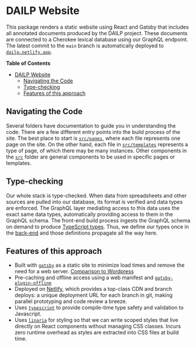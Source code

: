 # DAILP Website

This package renders a static website using React and Gatsby that includes all annotated documents produced by the DAILP project.
These documents are connected to a Cherokee lexical database using our GraphQL endpoint.
The latest commit to the `main` branch is automatically deployed to [`dailp.netlify.app`](https://dailp.netlify.app).

<!-- markdown-toc start - Don't edit this section. Run M-x markdown-toc-refresh-toc -->

**Table of Contents**

- [DAILP Website](#dailp-website)
  - [Navigating the Code](#navigating-the-code)
  - [Type-checking](#type-checking)
  - [Features of this approach](#features-of-this-approach)

<!-- markdown-toc end -->

## Navigating the Code

Several folders have documentation to guide you in understanding the code.
There are a few different entry points into the build process of the site.
The best place to start is [`src/pages`](src/pages), where each file represents one page on the site.
On the other hand, each file in [`src/templates`](src/templates) represents a type of page, of which there may be many instances.
Other components in the [`src`](src) folder are general components to be used in specific pages or templates.

## Type-checking

Our whole stack is type-checked.
When data from spreadsheets and other sources are pulled into our database, its format is verified and data types are enforced.
The GraphQL layer mediating access to this data uses the exact same data types, automatically providing access to them in the GraphQL schema.
The front-end build process ingests the GraphQL schema on demand to produce [TypeScript types](src/__generated__/gatsby-types.d.ts).
Thus, we define our types once in the [back-end](../types) and those definitions propagate all the way here.

## Features of this approach

- Built with [`gatsby`](https://www.gatsbyjs.com/) as a static site to minimize load times and remove the need for a web server. [Comparison to Wordpress](https://www.gatsbyjs.com/features/cms/gatsby-vs-wordpress/)
- Pre-caching and offline access using a web manifest and [`gatsby-plugin-offline`](https://www.gatsbyjs.com/plugins/gatsby-plugin-offline)
- Deployed on [Netlify](https://www.netlify.com/), which provides a top-class CDN and branch deploys: a unique deployment URL for each branch in git, making parallel prototyping and code review a breeze.
- Uses [`typescript`](https://www.typescriptlang.org/) to provide compile-time type safety and validation to Javascript.
- Uses [`linaria`](https://github.com/callstack/linaria) for styling so that we can write scoped styles that live directly on React components without managing CSS classes.
  Incurs zero runtime overhead as styles are extracted into CSS files at build time.
